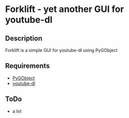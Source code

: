 # Forklift - yet another GUI for youtube-dl

## Description

Forklift is a simple GUI for youtube-dl using PyGObject

## Requirements

* [PyGObject](https://pygobject.readthedocs.io/en/latest/)
* [youtube-dl](https://rg3.github.io/youtube-dl/)

## ToDo

* a lot
